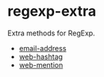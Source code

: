# regexp-extra

Extra methods for RegExp.

- [email-address](https://github.com/sindresorhus/email-regex)
- [web-hashtag](https://github.com/lmfresneda/mention-hashtag/blob/master/index.js)
- [web-mention](https://github.com/regexhq/mentions-regex)
